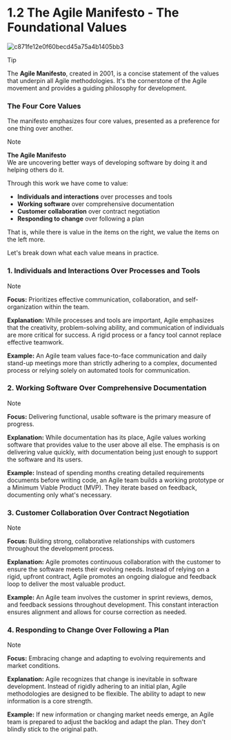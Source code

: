 # 1.2 The Agile Manifesto - The Foundational Values
![c871fe12e0f60becd45a75a4b1405bb3](https://github.com/user-attachments/assets/cff926c3-3ccc-4518-9398-90aa19eba97c)

> [!Tip]
> The **Agile Manifesto**, created in 2001, is a concise statement of the values that underpin all Agile methodologies. It's the cornerstone of the Agile movement and provides a guiding philosophy for development.

### The Four Core Values

The manifesto emphasizes four core values, presented as a preference for one thing over another.

> [!Note]  
> **The Agile Manifesto**  
> We are uncovering better ways of developing software by doing it and helping others do it.  
>
> Through this work we have come to value:  
> - **Individuals and interactions** over processes and tools  
> - **Working software** over comprehensive documentation  
> - **Customer collaboration** over contract negotiation  
> - **Responding to change** over following a plan  
>
> That is, while there is value in the items on the right, we value the items on the left more.


Let's break down what each value means in practice.

### 1. Individuals and Interactions Over Processes and Tools

> [!NOTE]
> **Focus:** Prioritizes effective communication, collaboration, and self-organization within the team.
>
> **Explanation:** While processes and tools are important, Agile emphasizes that the creativity, problem-solving ability, and communication of individuals are more critical for success. A rigid process or a fancy tool cannot replace effective teamwork.
>
> **Example:** An Agile team values face-to-face communication and daily stand-up meetings more than strictly adhering to a complex, documented process or relying solely on automated tools for communication.

### 2. Working Software Over Comprehensive Documentation

> [!NOTE]
> **Focus:** Delivering functional, usable software is the primary measure of progress.
>
> **Explanation:** While documentation has its place, Agile values working software that provides value to the user above all else. The emphasis is on delivering value quickly, with documentation being just enough to support the software and its users.
>
> **Example:** Instead of spending months creating detailed requirements documents before writing code, an Agile team builds a working prototype or a Minimum Viable Product (MVP). They iterate based on feedback, documenting only what's necessary.

### 3. Customer Collaboration Over Contract Negotiation

> [!NOTE]
> **Focus:** Building strong, collaborative relationships with customers throughout the development process.
>
> **Explanation:** Agile promotes continuous collaboration with the customer to ensure the software meets their evolving needs. Instead of relying on a rigid, upfront contract, Agile promotes an ongoing dialogue and feedback loop to deliver the most valuable product.
>
> **Example:** An Agile team involves the customer in sprint reviews, demos, and feedback sessions throughout development. This constant interaction ensures alignment and allows for course correction as needed.

### 4. Responding to Change Over Following a Plan

> [!NOTE]
> **Focus:** Embracing change and adapting to evolving requirements and market conditions.
>
> **Explanation:** Agile recognizes that change is inevitable in software development. Instead of rigidly adhering to an initial plan, Agile methodologies are designed to be flexible. The ability to adapt to new information is a core strength.
>
> **Example:** If new information or changing market needs emerge, an Agile team is prepared to adjust the backlog and adapt the plan. They don't blindly stick to the original path.
